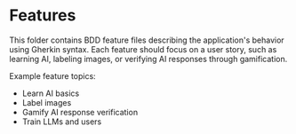 # Features

This folder contains BDD feature files describing the application's behavior using Gherkin syntax. Each feature should focus on a user story, such as learning AI, labeling images, or verifying AI responses through gamification.

Example feature topics:
- Learn AI basics
- Label images
- Gamify AI response verification
- Train LLMs and users
